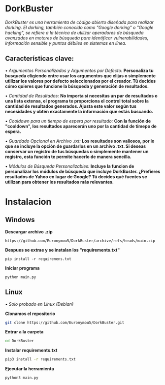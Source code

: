 # DorkBuster
*DorkBuster es una herramienta de código abierto diseñada para realizar dorking. El dorking, también conocido como "Google dorking" o "Google hacking", se refiere a la técnica de utilizar operadores de búsqueda avanzados en motores de búsqueda para identificar vulnerabilidades, información sensible y puntos débiles en sistemas en línea.*

## Características clave:

• *Argumentos Personalizados y Argumentos por Defecto:*
**Personaliza tu busqueda eligiendo entre usar los argumentos que elijas o simplemente utilizar los valores por defecto seleccionados por el creador. Tú decides cómo quieres que funcione la búsqueda y generación de resultados.**

• *Cantidad de Resultados:*
**No importa si necesitas un par de resultados o una lista extensa, el programa te proporciona el control total sobre la cantidad de resultados generados. Ajusta este valor según tus necesidades y obtén exactamente la información que estás buscando.**

• *Cooldown para un tiempo de espera por resultado:*
**Con la función de "cooldown", los resultados aparecerán uno por la cantidad de timepo de espera.**

• *Guardado Opcional en Archivo .txt:*
**Los resultados son valiosos, por lo que se incluye la opción de guardarlos en un archivo .txt. Si deseas conservar un registro de tus búsquedas o simplemente mantener un registro, esta función te permite hacerlo de manera sencilla.**

• *Módulos de Búsqueda Personalizables:*
**Incluye la funcion de personalizar los módulos de búsqueda que incluye DorkBuster. ¿Prefieres resultados de Yahoo en lugar de Google? Tú decides qué fuentes se utilizan para obtener los resultados más relevantes.**

# Instalacion

## Windows

**Descargar archivo .zip**

```
https://github.com/Euronymou5/DorkBuster/archive/refs/heads/main.zip
```

**Despues se extrae y se instalan los "requirements.txt"**

```
pip install -r requiremens.txt
```

**Iniciar programa**

```
python main.py
```

## Linux

*• Solo probado en Linux (Debian)*

**Clonamos el repositorio**

```bash
git clone https://github.com/Euronymou5/DorkBuster.git
```

**Entrar a la carpeta**

```bash
cd DorkBuster
```

**Instalar requirements.txt**

```bash
pip3 install -r requirements.txt
```

**Ejecutar la herramienta**

```bash
python3 main.py
```
